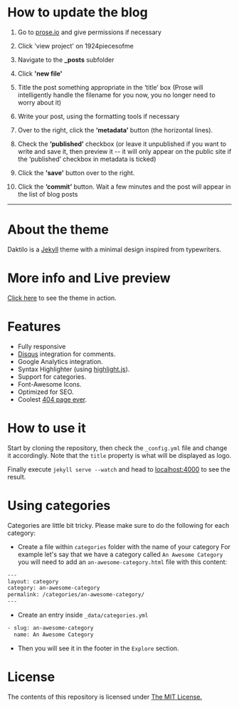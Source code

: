 # How to update the blog

1. Go to [prose.io](https://prose.io) and give permissions if necessary

2. Click 'view project' on 1924piecesofme 

3. Navigate to the **_posts** subfolder

4. Click **'new file'**

5. Title the post something appropriate in the ‘title’ box (Prose will intelligently handle the filename for you now, you no longer need to worry about it)

6. Write your post, using the formatting tools if necessary

7. Over to the right, click the **‘metadata’** button (the horizontal lines).

8. Check the **‘published’** checkbox (or leave it unpublished if you want to write and save it, then preview it -- it will only appear on the public site if the ‘published’ checkbox in metadata is ticked)

9. Click the **'save'** button over to the right. 

10. Click the **‘commit’** button. Wait a few minutes and the post will appear in the list of blog posts

---


# About the theme
Daktilo is a [Jekyll](jekyllrb.com) theme with a minimal design inspired from typewriters.

# More info and Live preview
[Click here](http://daktilo.github.io/) to see the theme in action.

# Features
- Fully responsive
- [Disqus](https://disqus.com/) integration for comments.
- Google Analytics integration.
- Syntax Highlighter (using [highlight.js](https://highlightjs.org/)).
- Support for categories.
- Font-Awesome Icons.
- Optimized for SEO.
- Coolest [404 page ever](http://kronik3r.github.io/daktilo/404.html).

# How to use it
Start by cloning the repository, then check the `_config.yml` file and change it accordingly.
Note that the `title` property is what will be displayed as logo.

Finally execute `jekyll serve --watch` and head to [localhost:4000](http://127.0.0.1:4000) to see the result.

# Using categories
Categories are little bit tricky. Please make sure to do the following for each category:

- Create a file within `categories` folder with the name of your category
For example let's say that we have a category called `An Awesome Category` you will need to add an `an-awesome-category.html` file with this content:

``` html
---
layout: category
category: an-awesome-category
permalink: /categories/an-awesome-category/
---

```

- Create an entry inside `_data/categories.yml`

``` html
- slug: an-awesome-category
  name: An Awesome Category
```

- Then you will see it in the footer in the `Explore` section.

# License

The contents of this repository is licensed under [The MIT License.](https://opensource.org/licenses/MIT)
